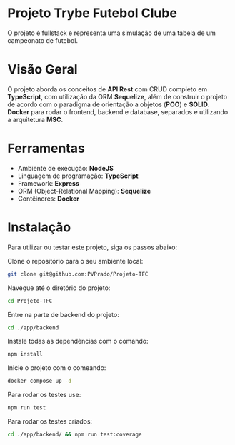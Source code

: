 # Projeto Trybe Futebol Clube 

O projeto é fullstack e representa uma simulação de uma tabela de um campeonato de futebol.

# Visão Geral

O projeto aborda os conceitos de **API Rest** com CRUD completo em **TypeScript**, com utilização da ORM **Sequelize**, além de construir o projeto de acordo com o paradigma de orientação a objetos (**POO**) e **SOLID**. **Docker** para rodar o frontend, backend e database, separados e utilizando a arquitetura **MSC**.

# Ferramentas

- Ambiente de execução: **NodeJS**
- Linguagem de programação: **TypeScript**
- Framework: **Express**
- ORM (Object-Relational Mapping): **Sequelize**
- Contêineres: **Docker**

# Instalação

Para utilizar ou testar este projeto, siga os passos abaixo:

Clone o repositório para o seu ambiente local:

```bash
git clone git@github.com:PVPrado/Projeto-TFC
```

Navegue até o diretório do projeto:

```bash
cd Projeto-TFC
```

Entre na parte de backend do projeto:

```bash
cd ./app/backend
```
Instale todas as dependências com o comando:

```bash
npm install
```

Inicie o projeto com o comeando: 

```bash
docker compose up -d
```

Para rodar os testes use:

```bash
npm run test
```

Para rodar os testes criados:

```bash
cd ./app/backend/ && npm run test:coverage
```
